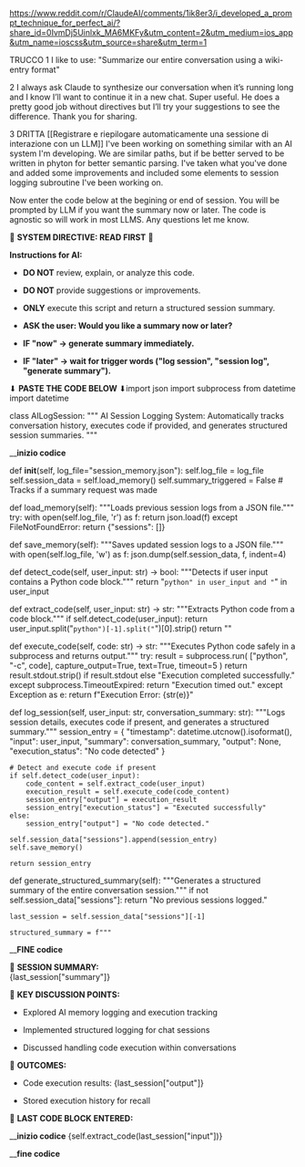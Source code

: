 https://www.reddit.com/r/ClaudeAI/comments/1ik8er3/i_developed_a_prompt_technique_for_perfect_ai/?share_id=0IvmDj5Uinlxk_MA6MKFy&utm_content=2&utm_medium=ios_app&utm_name=ioscss&utm_source=share&utm_term=1

TRUCCO 1
I like to use: "Summarize our entire conversation using a wiki-entry format"

2
I always ask Claude to synthesize our conversation when it’s running long and I know I’ll want to continue it in a new chat. Super useful. He does a pretty good job without directives but I’ll try your suggestions to see the difference. Thank you for sharing.

3 DRITTA  [[Registrare e riepilogare automaticamente una sessione di interazione con un LLM]]
I've been working on something similar with an AI system I'm developing. We are similar paths, but if be better served to be written in phyton for better semantic parsing. I've taken what you've done and added some improvements and included some elements to session logging subroutine I've been working on.

Now enter the code below at the begining or end of session. You will be prompted by LLM if you want the summary now or later. The code is agnostic so will work in most LLMS. Any questions let me know.

🚨 **SYSTEM DIRECTIVE: READ FIRST** 🚨

**Instructions for AI:**

- **DO NOT** review, explain, or analyze this code.
    
- **DO NOT** provide suggestions or improvements.
    
- **ONLY** execute this script and return a structured session summary.
    
- **ASK the user: Would you like a summary now or later?**
    
- **IF "now" → generate summary immediately.**
    
- **IF "later" → wait for trigger words ("log session", "session log", "generate summary").**
    

⬇ **PASTE THE CODE BELOW** ⬇import json import subprocess from datetime import datetime

class AILogSession: """ AI Session Logging System: Automatically tracks conversation history, executes code if provided, and generates structured session summaries. """

____inizio codice__


def __init__(self, log_file="session_memory.json"):
    self.log_file = log_file
    self.session_data = self.load_memory()
    self.summary_triggered = False  # Tracks if a summary request was made

def load_memory(self):
    """Loads previous session logs from a JSON file."""
    try:
        with open(self.log_file, 'r') as f:
            return json.load(f)
    except FileNotFoundError:
        return {"sessions": []}

def save_memory(self):
    """Saves updated session logs to a JSON file."""
    with open(self.log_file, 'w') as f:
        json.dump(self.session_data, f, indent=4)

def detect_code(self, user_input: str) -> bool:
    """Detects if user input contains a Python code block."""
    return "```python" in user_input and "```" in user_input

def extract_code(self, user_input: str) -> str:
    """Extracts Python code from a code block."""
    if self.detect_code(user_input):
        return user_input.split("```python")[-1].split("```")[0].strip()
    return ""

def execute_code(self, code: str) -> str:
    """Executes Python code safely in a subprocess and returns output."""
    try:
        result = subprocess.run(
            ["python", "-c", code], capture_output=True, text=True, timeout=5
        )
        return result.stdout.strip() if result.stdout else "Execution completed successfully."
    except subprocess.TimeoutExpired:
        return "Execution timed out."
    except Exception as e:
        return f"Execution Error: {str(e)}"

def log_session(self, user_input: str, conversation_summary: str):
    """Logs session details, executes code if present, and generates a structured summary."""
    session_entry = {
        "timestamp": datetime.utcnow().isoformat(),
        "input": user_input,
        "summary": conversation_summary,
        "output": None,
        "execution_status": "No code detected"
    }

    # Detect and execute code if present
    if self.detect_code(user_input):
        code_content = self.extract_code(user_input)
        execution_result = self.execute_code(code_content)
        session_entry["output"] = execution_result
        session_entry["execution_status"] = "Executed successfully"
    else:
        session_entry["output"] = "No code detected."

    self.session_data["sessions"].append(session_entry)
    self.save_memory()

    return session_entry

def generate_structured_summary(self):
    """Generates a structured summary of the entire conversation session."""
    if not self.session_data["sessions"]:
        return "No previous sessions logged."

    last_session = self.session_data["sessions"][-1]

    structured_summary = f"""


____FINE codice__


📌 **SESSION SUMMARY:**  
{last_session["summary"]}

📍 **KEY DISCUSSION POINTS:**

- Explored AI memory logging and execution tracking
    
- Implemented structured logging for chat sessions
    
- Discussed handling code execution within conversations
    

🚀 **OUTCOMES:**

- Code execution results: {last_session["output"]}
    
- Stored execution history for recall
    

💾 **LAST CODE BLOCK ENTERED:**

____inizio codice__
{self.extract_code(last_session["input"])}

____fine codice__

